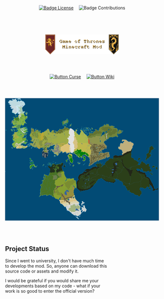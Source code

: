 
<div align = center>

<br>

[![Badge License]][License]   
![Badge Contributions]

<br>
<br>
<br>

![Logo]

<br>
<br>

[![Button Curse]][Curse]   
[![Button Wiki]][Wiki]

<br>
<br>

<img
    src = 'src/main/resources/assets/got/textures/map/map.png'
    height = 400
/>

</div>

<br>
<br>

## Project Status

Since I went to university, I don't have much time <br>
to develop the mod. So, anyone can download this <br>
source code or assets and modify it.

I would be grateful if you would share me your <br>
developments based on my code - what if your <br>
work is so good to enter the official version?

<br>


<!----------------------------------------------------------------------------->

[License]: LICENSE
[Curse]: https://www.curseforge.com/minecraft/mc-mods/gotminecraftmod
[Logo]: src/main/resources/assets/got/logo.png
[Wiki]: https://gotminecraftmod.fandom.com/ru/wiki/%D0%9C%D0%BE%D0%B4_%22%D0%98%D0%B3%D1%80%D0%B0_%D0%BF%D1%80%D0%B5%D1%81%D1%82%D0%BE%D0%BB%D0%BE%D0%B2%22_%D0%B4%D0%BB%D1%8F_Minecraft_%D0%B2%D0%B8%D0%BA%D0%B8


<!----------------------------------[ Badges ]--------------------------------->

[Badge Contributions]: https://img.shields.io/badge/Contributions-Welcome-3d6c23.svg?style=for-the-badge&labelColor=569A31
[Badge License]: https://img.shields.io/badge/License-GPL_3-0167a0.svg?style=for-the-badge&labelColor=blue


<!---------------------------------[ Buttons ]--------------------------------->

[Button Curse]: https://img.shields.io/badge/CurseForge-f16436.svg?style=for-the-badge&logoColor=white&logo=CurseForge
[Button Wiki]: https://img.shields.io/badge/Wiki-FA005A.svg?style=for-the-badge&logoColor=white&logo=Fandom